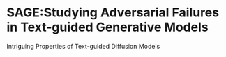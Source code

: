 # SAGE:Studying Adversarial Failures in Text-guided Generative Models

Intriguing Properties of Text-guided Diffusion Models
